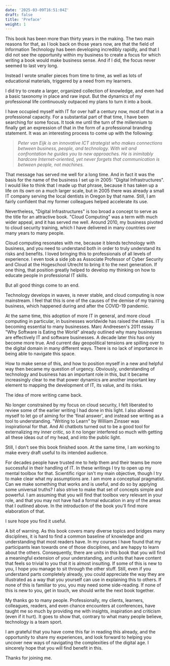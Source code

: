 ```yaml
---
date: '2025-03-09T16:51:04Z'
draft: false
title: 'Preface'
weight: 1
---
```


This book has been more than thirty years in the making.
The two main reasons for that, as I look back on those years now, are that the field of Information Technology has been developing incredibly rapidly, and that I did not see the opportunity within my business to create a focus for which writing a book would make business sense. And if I did, the focus never seemed to last very long.

Instead I wrote smaller pieces from time to time, as well as lots of educational materials, triggered by a need from my learners.

I did try to create a larger, organized collection of knowledge, and even had a basic taxonomy in place and raw input. But the dynamics of my professional life continuously outpaced my plans to turn it into a book.

I have occupied myself with IT for over half a century now, most of that in a professional capacity. For a substantial part of that time, I have been searching for some focus. It took me until the turn of the millennium to finally get an expression of that in the form of a professional branding statement. It was an interesting process to come up with the following:

> _Peter van Eijk is an innovative ICT strategist who makes connections between business, people, and technology. With wit and confrontation he guides you to new approaches. He is inimitably hardcore Internet-oriented, yet never forgets that communication is between people, not machines._

That message has served me well for a long time. And in fact it was the basis for the name of the business I set up in 2005: "Digital Infrastructures".
I would like to think that I made up that phrase, because it has taken up a life on its own on a much larger scale, but in 2005 there was already a small IT company serving the local dentists in Oregon by that name. Still, I am fairly confident that my former colleagues helped accelerate its use.

Nevertheless, "Digital Infrastructures" is too broad a concept to serve as the title for an attractive book. "Cloud Computing" was a term with much wider appeal, and it has served me well. Around 2010, my business pivoted to cloud security training, which I have delivered in many countries over many years to many people.

Cloud computing resonates with me, because it blends technology with business, and you need to understand both in order to truly understand its risks and benefits. I loved bringing this to professionals of all levels of experience. I even took a side job as Associate Professor of Cyber Security and Cloud at the Hogeschool Utrecht to bring it to the next generation. If one thing, that position greatly helped to develop my thinking on how to educate people in professional IT skills.

But all good things come to an end.

Technology develops in waves, is never stable, and cloud computing is now mainstream. I feel that this is one of the causes of the demise of my training business, which happened during and after the COVID-19 pandemic.

At the same time, this adoption of more IT in general, and more cloud computing in particular, in businesses worldwide has raised the stakes. IT is becoming essential to many businesses. Marc Andreesen's 2011 essay "Why Software is Eating the World" already outlined why many businesses are effectively IT and software businesses. A decade later this has only become more true. And current day geopolitical tensions are spilling over to the digital domain in many different ways. There is no lack of importance in being able to navigate this space.

How to make sense of this, and how to position myself in a new and helpful way then became my question of urgency.
Obviously, understanding of technology and business has an important role in this, but it became increasingly clear to me that power dynamics are another important key element to mapping the development of IT, its value, and its risks.

The idea of more writing came back.

No longer constrained by my focus on cloud security, I felt liberated to review some of the earlier writing I had done in this light. I also allowed myself to let go of aiming for the 'final answer', and instead see writing as a tool to understanding. "Writing to Learn" by William Zinsser was inspirational for that. And AI chatbots turned out to be a good tool for externalizing my inner critic, so it no longer interfered so much with getting all these ideas out of my head, and into the public light.

Still, I don't see this book finished soon. At the same time, I am working to make every draft useful to its intended audience.

For decades people have trusted me to help them and their teams be more successful in their handling of IT. In these writings I try to open up my mental toolbox for that.
Scientific rigor isn't my main objective, though I try to make clear what my assumptions are. I am more a conceptual pragmatist. Can we make something that works and is useful, and do so by applying some universal truths? I also strive to make that set of concepts simple and powerful.
I am assuming that you will find that toolbox very relevant in your role, and that you may not have had a formal education in any of the areas that I outlined above. In the introduction of the book you'll find more elaboration of that.

I sure hope you find it useful.

A bit of warning.
As this book covers many diverse topics and bridges many disciplines, it is hard to find a common baseline of knowledge and understanding that most readers have.
In my courses I have found that my participants lean towards one of those disciplines, and are happy to learn about the others.
Consequently, there are units in this book that you will find a meaningful extension of your understanding, and units that have content that feels so trivial to you that it is almost insulting.
If some of this is new to you, I hope you manage to sit through the other stuff.
Still, even if you understand parts completely already, you could appreciate the way they are illustrated as a way that you yourself can use in explaining this to others.
If none of this is familiar to you, you may need some side-reading.
If none of this is new to you, get in touch, we should write the next book together.

My thanks go to many people.
Professionally, my clients, learners, colleagues, readers, and even chance encounters at conferences, have taught me so much by providing me with insights, inspiration and criticism (even if it hurt). 
It goes to show that, contrary to what many people believe, technology is a team sport.

I am grateful that you have come this far in reading this already, and the opportunity to share my experiences, and look forward to helping you uncover new ways of navigating the complexities of the digital age. 
I sincerely hope that you will find benefit in this.

Thanks for joining me.
